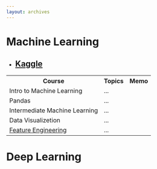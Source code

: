 ```yaml
---
layout: archives
---
```



# Machine Learning
- [Kaggle](https://www.kaggle.com/)
    - 
<table>
  <tr>
    <th>Course</th>
    <th>Topics</th>
    <th>Memo</th>
  </tr>
  <tr>
    <td>Intro to Machine Learning</td>
    <td>...</td>
    <td></td>
  </tr>
  <tr>
    <td>Pandas</td>
    <td>...</td>
    <td></td>
  </tr>
  <tr>
    <td>Intermediate Machine Learning</td>
    <td>...</td>
    <td></td>
  </tr>
  <tr>
    <td>Data Visualizetion</td>
    <td>...</td>
    <td></td>
  </tr>
  <tr>
    <td><a href="https://www.kaggle.com/learn/feature-engineering">Feature Engineering</a></td>
    <td>...</td>
    <td></td>
  </tr>
</table>


# Deep Learning